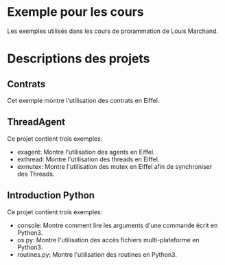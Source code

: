 Exemple pour les cours
======================

Les exemples utilisés dans les cours de prorammation de Louis Marchand.

Descriptions des projets
========================

Contrats
--------

Cet exemple montre l'utilisation des contrats en Eiffel.

ThreadAgent
-----------

Ce projet contient trois exemples:

* exagent: Montre l'utilisation des agents en Eiffel.
* exthread: Montre l'utilisation des threads en Eiffel.
* exmutex: Montre l'utilisation des mutex en Eiffel afin de synchroniser des Threads.


Introduction Python
-------------------

Ce projet contient trois exemples:

* console: Montre comment lire les arguments d'une commande écrit en Python3.
* os.py: Montre l'utilisation des accès fichiers multi-plateforme en Python3.
* routines.py: Montre l'utilisation des routines en Python3.

